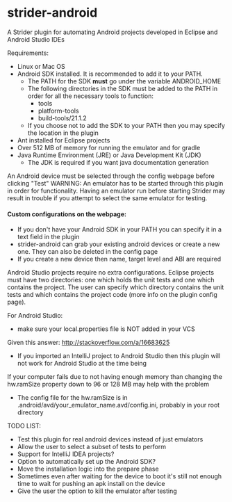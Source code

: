 # strider-android

A Strider plugin for automating Android projects developed in Eclipse and Android Studio IDEs

Requirements:
*  Linux or Mac OS
*  Android SDK installed. It is recommended to add it to your PATH.
   * The PATH for the SDK <b>must</b> go under the variable ANDROID_HOME
   * The following directories in the SDK must be added to the PATH in order for all the necessary tools to function:
      * tools
      * platform-tools
      * build-tools/21.1.2
   * If you choose not to add the SDK to your PATH then you may specify the location in the plugin
*  Ant installed for Eclipse projects
*  Over 512 MB of memory for running the emulator and for gradle
*  Java Runtime Environment (JRE) or Java Development Kit (JDK)
   * The JDK is required if you want java documentation generation


An Android device must be selected through the config webpage before clicking "Test"
WARNING: An emulator has to be started through this plugin in order for functionality. Having an emulator run before starting Strider may result in trouble if you attempt to select the same emulator for testing.

#### Custom configurations on the webpage:
*  If you don't have your Android SDK in your PATH you can specify it in a text field in the plugin
*  strider-android can grab your existing android devices or create a new one. They can also be deleted in the config page
*  If you create a new device then name, target level and ABI are required
 
Android Studio projects require no extra configurations. Eclipse projects must have two directories: one which holds the unit tests and one which contains the project. The user can specify which directory contains the unit tests and which contains the project code (more info on the plugin config page).

For Android Studio:
*  make sure your local.properties file is NOT added in your VCS

Given this answer: http://stackoverflow.com/a/16683625
*  If you imported an IntelliJ project to Android Studio then this plugin will not work for Android Studio at the time being

If your computer fails due to not having enough memory than changing the hw.ramSize property down to 96 or 128 MB may help with the problem
*  The config file for the hw.ramSize is in .android/avd/your_emulator_name.avd/config.ini, probably in your root directory

TODO LIST: 
*  Test this plugin for real android devices instead of just emulators
*  Allow the user to select a subset of tests to perform
*  Support for IntelliJ IDEA projects?
*  Option to automatically set up the Android SDK?
*  Move the installation logic into the prepare phase
*  Sometimes even after waiting for the device to boot it's still not enough time to wait for pushing an apk install on the device
*  Give the user the option to kill the emulator after testing